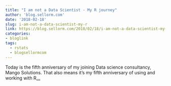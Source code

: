 ```yaml
---
title: "I am not a Data Scientist - My R journey"
author: 'blog.sellorm.com'
date: '2018-02-18'
slug: i-am-not-a-data-scientist-my-r
link: https://blog.sellorm.com/2018/02/18/i-am-not-a-data-scientist-my-r-journey/
categories:
- bloglink
tags:
  - rstats
  - blogsellormcom
---
```


Today is the fifth anniversary of my joining Data science consultancy, Mango Solutions. That also means it’s my fifth anniversary of using and working with R[... <i class="fas fa-external-link-alt"></i>](https://blog.sellorm.com/2018/02/18/i-am-not-a-data-scientist-my-r-journey/)


